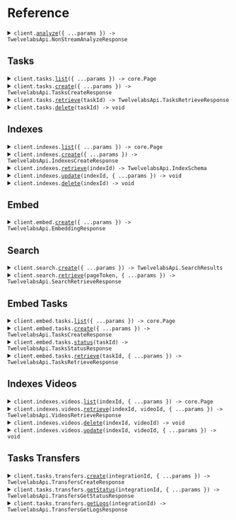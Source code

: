 # Reference

<details><summary><code>client.<a href="/src/Client.ts">analyze</a>({ ...params }) -> TwelvelabsApi.NonStreamAnalyzeResponse</code></summary>
<dl>
<dd>

#### 📝 Description

<dl>
<dd>

<dl>
<dd>

This endpoint analyzes your videos and creates fully customizable text based on your prompts, including but not limited to tables of content, action items, memos, and detailed analyses.

<Note title="Notes">
- This endpoint is rate-limited. For details, see the [Rate limits](/v1.3/docs/get-started/rate-limits) page.
- This endpoint supports streaming responses. For details on integrating this feature into your application, refer to the [Open-ended analysis](/v1.3/docs/guides/analyze-videos/open-ended-analysis#streaming-responses) guide.
</Note>
</dd>
</dl>
</dd>
</dl>

#### 🔌 Usage

<dl>
<dd>

<dl>
<dd>

```typescript
await client.analyze({
    videoId: "6298d673f1090f1100476d4c",
    prompt: "I want to generate a description for my video with the following format - Title of the video, followed by a summary in 2-3 sentences, highlighting the main topic, key events, and concluding remarks.",
    temperature: 0.2,
});
```

</dd>
</dl>
</dd>
</dl>

#### ⚙️ Parameters

<dl>
<dd>

<dl>
<dd>

**request:** `TwelvelabsApi.AnalyzeRequest`

</dd>
</dl>

<dl>
<dd>

**requestOptions:** `TwelvelabsApiClient.RequestOptions`

</dd>
</dl>
</dd>
</dl>

</dd>
</dl>
</details>

##

## Tasks

<details><summary><code>client.tasks.<a href="/src/api/resources/tasks/client/Client.ts">list</a>({ ...params }) -> core.Page<TwelvelabsApi.VideoIndexingTask></code></summary>
<dl>
<dd>

#### 📝 Description

<dl>
<dd>

<dl>
<dd>

This method returns a list of the video indexing tasks in your account. The API returns your video indexing tasks sorted by creation date, with the newest at the top of the list.

</dd>
</dl>
</dd>
</dl>

#### 🔌 Usage

<dl>
<dd>

<dl>
<dd>

```typescript
const response = await client.tasks.list({
    page: 1,
    pageLimit: 10,
    sortBy: "created_at",
    sortOption: "desc",
    indexId: "630aff993fcee0532cb809d0",
    filename: "01.mp4",
    duration: 531.998133,
    width: 640,
    height: 360,
    createdAt: "2024-03-01T00:00:00Z",
    updatedAt: "2024-03-01T00:00:00Z",
});
for await (const item of response) {
    console.log(item);
}

// Or you can manually iterate page-by-page
const page = await client.tasks.list({
    page: 1,
    pageLimit: 10,
    sortBy: "created_at",
    sortOption: "desc",
    indexId: "630aff993fcee0532cb809d0",
    filename: "01.mp4",
    duration: 531.998133,
    width: 640,
    height: 360,
    createdAt: "2024-03-01T00:00:00Z",
    updatedAt: "2024-03-01T00:00:00Z",
});
while (page.hasNextPage()) {
    page = page.getNextPage();
}
```

</dd>
</dl>
</dd>
</dl>

#### ⚙️ Parameters

<dl>
<dd>

<dl>
<dd>

**request:** `TwelvelabsApi.TasksListRequest`

</dd>
</dl>

<dl>
<dd>

**requestOptions:** `Tasks.RequestOptions`

</dd>
</dl>
</dd>
</dl>

</dd>
</dl>
</details>

<details><summary><code>client.tasks.<a href="/src/api/resources/tasks/client/Client.ts">create</a>({ ...params }) -> TwelvelabsApi.TasksCreateResponse</code></summary>
<dl>
<dd>

#### 📝 Description

<dl>
<dd>

<dl>
<dd>

This method creates a video indexing task that uploads and indexes a video.

Upload options:

- **Local file**: Use the `video_file` parameter.
- **Publicly accessible URL**: Use the `video_url` parameter.

<Accordion title="Video requirements">
  The videos you wish to upload must meet the following requirements:
  - **Video resolution**: Must be at least 360x360 and must not exceed 3840x2160.
  - **Aspect ratio**: Must be one of 1:1, 4:3, 4:5, 5:4, 16:9, 9:16, or 17:9.
  - **Video and audio formats**: Your video files must be encoded in the video and audio formats listed on the [FFmpeg Formats Documentation](https://ffmpeg.org/ffmpeg-formats.html) page. For videos in other formats, contact us at support@twelvelabs.io.
  - **Duration**: For Marengo, it must be between 4 seconds and 2 hours (7,200s). For Pegasus, it must be between 4 seconds and 60 minutes (3600s). In a future release, the maximum duration for Pegasus will be 2 hours (7,200 seconds).
  - **File size**: Must not exceed 2 GB.
    If you require different options, contact us at support@twelvelabs.io.

If both Marengo and Pegasus are enabled for your index, the most restrictive prerequisites will apply.
</Accordion>

<Note title="Notes">
- The platform supports video URLs that can play without additional user interaction or custom video players. Ensure your URL points to the raw video file, not a web page containing the video. Links to third-party hosting sites, cloud storage services, or videos requiring extra steps to play are not supported.
- This endpoint is rate-limited. For details, see the [Rate limits](/v1.3/docs/get-started/rate-limits) page.
</Note>
</dd>
</dl>
</dd>
</dl>

#### 🔌 Usage

<dl>
<dd>

<dl>
<dd>

```typescript
await client.tasks.create({
    indexId: "index_id",
});
```

</dd>
</dl>
</dd>
</dl>

#### ⚙️ Parameters

<dl>
<dd>

<dl>
<dd>

**request:** `TwelvelabsApi.TasksCreateRequest`

</dd>
</dl>

<dl>
<dd>

**requestOptions:** `Tasks.RequestOptions`

</dd>
</dl>
</dd>
</dl>

</dd>
</dl>
</details>

<details><summary><code>client.tasks.<a href="/src/api/resources/tasks/client/Client.ts">retrieve</a>(taskId) -> TwelvelabsApi.TasksRetrieveResponse</code></summary>
<dl>
<dd>

#### 📝 Description

<dl>
<dd>

<dl>
<dd>

This method retrieves a video indexing task.

</dd>
</dl>
</dd>
</dl>

#### 🔌 Usage

<dl>
<dd>

<dl>
<dd>

```typescript
await client.tasks.retrieve("6298d673f1090f1100476d4c");
```

</dd>
</dl>
</dd>
</dl>

#### ⚙️ Parameters

<dl>
<dd>

<dl>
<dd>

**taskId:** `string` — The unique identifier of the video indexing task to retrieve.

</dd>
</dl>

<dl>
<dd>

**requestOptions:** `Tasks.RequestOptions`

</dd>
</dl>
</dd>
</dl>

</dd>
</dl>
</details>

<details><summary><code>client.tasks.<a href="/src/api/resources/tasks/client/Client.ts">delete</a>(taskId) -> void</code></summary>
<dl>
<dd>

#### 📝 Description

<dl>
<dd>

<dl>
<dd>

This action cannot be undone.
Note the following about deleting a video indexing task:

- You can only delete video indexing tasks for which the status is `ready` or `failed`.
- If the status of your video indexing task is `ready`, you must first delete the video vector associated with your video indexing task by calling the [`DELETE`](/v1.3/api-reference/videos/delete) method of the `/indexes/videos` endpoint.
  </dd>
  </dl>
  </dd>
  </dl>

#### 🔌 Usage

<dl>
<dd>

<dl>
<dd>

```typescript
await client.tasks.delete("6298d673f1090f1100476d4c");
```

</dd>
</dl>
</dd>
</dl>

#### ⚙️ Parameters

<dl>
<dd>

<dl>
<dd>

**taskId:** `string` — The unique identifier of the video indexing task you want to delete.

</dd>
</dl>

<dl>
<dd>

**requestOptions:** `Tasks.RequestOptions`

</dd>
</dl>
</dd>
</dl>

</dd>
</dl>
</details>

## Indexes

<details><summary><code>client.indexes.<a href="/src/api/resources/indexes/client/Client.ts">list</a>({ ...params }) -> core.Page<TwelvelabsApi.IndexSchema></code></summary>
<dl>
<dd>

#### 📝 Description

<dl>
<dd>

<dl>
<dd>

This method returns a list of the indexes in your account. The API returns indexes sorted by creation date, with the oldest indexes at the top of the list.

</dd>
</dl>
</dd>
</dl>

#### 🔌 Usage

<dl>
<dd>

<dl>
<dd>

```typescript
const response = await client.indexes.list({
    page: 1,
    pageLimit: 10,
    sortBy: "created_at",
    sortOption: "desc",
    indexName: "myIndex",
    modelOptions: "visual,audio",
    modelFamily: "marengo",
    createdAt: "2024-08-16T16:53:59Z",
    updatedAt: "2024-08-16T16:55:59Z",
});
for await (const item of response) {
    console.log(item);
}

// Or you can manually iterate page-by-page
const page = await client.indexes.list({
    page: 1,
    pageLimit: 10,
    sortBy: "created_at",
    sortOption: "desc",
    indexName: "myIndex",
    modelOptions: "visual,audio",
    modelFamily: "marengo",
    createdAt: "2024-08-16T16:53:59Z",
    updatedAt: "2024-08-16T16:55:59Z",
});
while (page.hasNextPage()) {
    page = page.getNextPage();
}
```

</dd>
</dl>
</dd>
</dl>

#### ⚙️ Parameters

<dl>
<dd>

<dl>
<dd>

**request:** `TwelvelabsApi.IndexesListRequest`

</dd>
</dl>

<dl>
<dd>

**requestOptions:** `Indexes.RequestOptions`

</dd>
</dl>
</dd>
</dl>

</dd>
</dl>
</details>

<details><summary><code>client.indexes.<a href="/src/api/resources/indexes/client/Client.ts">create</a>({ ...params }) -> TwelvelabsApi.IndexesCreateResponse</code></summary>
<dl>
<dd>

#### 📝 Description

<dl>
<dd>

<dl>
<dd>

This method creates an index.

</dd>
</dl>
</dd>
</dl>

#### 🔌 Usage

<dl>
<dd>

<dl>
<dd>

```typescript
await client.indexes.create({
    indexName: "myIndex",
    models: [
        {
            modelName: "marengo2.7",
            modelOptions: ["visual", "audio"],
        },
        {
            modelName: "pegasus1.2",
            modelOptions: ["visual", "audio"],
        },
    ],
    addons: ["thumbnail"],
});
```

</dd>
</dl>
</dd>
</dl>

#### ⚙️ Parameters

<dl>
<dd>

<dl>
<dd>

**request:** `TwelvelabsApi.IndexesCreateRequest`

</dd>
</dl>

<dl>
<dd>

**requestOptions:** `Indexes.RequestOptions`

</dd>
</dl>
</dd>
</dl>

</dd>
</dl>
</details>

<details><summary><code>client.indexes.<a href="/src/api/resources/indexes/client/Client.ts">retrieve</a>(indexId) -> TwelvelabsApi.IndexSchema</code></summary>
<dl>
<dd>

#### 📝 Description

<dl>
<dd>

<dl>
<dd>

This method retrieves details about the specified index.

</dd>
</dl>
</dd>
</dl>

#### 🔌 Usage

<dl>
<dd>

<dl>
<dd>

```typescript
await client.indexes.retrieve("6298d673f1090f1100476d4c");
```

</dd>
</dl>
</dd>
</dl>

#### ⚙️ Parameters

<dl>
<dd>

<dl>
<dd>

**indexId:** `string` — Unique identifier of the index to retrieve.

</dd>
</dl>

<dl>
<dd>

**requestOptions:** `Indexes.RequestOptions`

</dd>
</dl>
</dd>
</dl>

</dd>
</dl>
</details>

<details><summary><code>client.indexes.<a href="/src/api/resources/indexes/client/Client.ts">update</a>(indexId, { ...params }) -> void</code></summary>
<dl>
<dd>

#### 📝 Description

<dl>
<dd>

<dl>
<dd>

This method updates the name of the specified index.

</dd>
</dl>
</dd>
</dl>

#### 🔌 Usage

<dl>
<dd>

<dl>
<dd>

```typescript
await client.indexes.update("6298d673f1090f1100476d4c", {
    indexName: "myIndex",
});
```

</dd>
</dl>
</dd>
</dl>

#### ⚙️ Parameters

<dl>
<dd>

<dl>
<dd>

**indexId:** `string` — Unique identifier of the index to update.

</dd>
</dl>

<dl>
<dd>

**request:** `TwelvelabsApi.IndexesUpdateRequest`

</dd>
</dl>

<dl>
<dd>

**requestOptions:** `Indexes.RequestOptions`

</dd>
</dl>
</dd>
</dl>

</dd>
</dl>
</details>

<details><summary><code>client.indexes.<a href="/src/api/resources/indexes/client/Client.ts">delete</a>(indexId) -> void</code></summary>
<dl>
<dd>

#### 📝 Description

<dl>
<dd>

<dl>
<dd>

This method deletes the specified index and all the videos within it. This action cannot be undone.

</dd>
</dl>
</dd>
</dl>

#### 🔌 Usage

<dl>
<dd>

<dl>
<dd>

```typescript
await client.indexes.delete("6298d673f1090f1100476d4c");
```

</dd>
</dl>
</dd>
</dl>

#### ⚙️ Parameters

<dl>
<dd>

<dl>
<dd>

**indexId:** `string` — Unique identifier of the index to delete.

</dd>
</dl>

<dl>
<dd>

**requestOptions:** `Indexes.RequestOptions`

</dd>
</dl>
</dd>
</dl>

</dd>
</dl>
</details>

## Embed

<details><summary><code>client.embed.<a href="/src/api/resources/embed/client/Client.ts">create</a>({ ...params }) -> TwelvelabsApi.EmbeddingResponse</code></summary>
<dl>
<dd>

#### 📝 Description

<dl>
<dd>

<dl>
<dd>

This method creates embeddings for text, image, and audio content.

Before you create an embedding, ensure that your image or audio files meet the following prerequisites:

- [Image embeddings](/v1.3/docs/guides/create-embeddings/image#prerequisites)
- [Audio embeddings](/v1.3/docs/guides/create-embeddings/audio#prerequisites)

Parameters for embeddings:

- **Common parameters**:
    - `model_name`: The video understanding model you want to use. Example: "Marengo-retrieval-2.7".
- **Text embeddings**:
    - `text`: Text for which to create an embedding.
- **Image embeddings**:
  Provide one of the following:
    - `image_url`: Publicly accessible URL of your image file.
    - `image_file`: Local image file.
- **Audio embeddings**:
  Provide one of the following:
    - `audio_url`: Publicly accessible URL of your audio file.
    - `audio_file`: Local audio file.

<Note title="Notes">
- The Marengo video understanding model generates embeddings for all modalities in the same latent space. This shared space enables any-to-any searches across different types of content.
- You can create multiple types of embeddings in a single API call.
- Audio embeddings combine generic sound and human speech in a single embedding. For videos with transcriptions, you can retrieve transcriptions and then [create text embeddings](/v1.3/api-reference/text-image-audio-embeddings/create-text-image-audio-embeddings) from these transcriptions.
</Note>
</dd>
</dl>
</dd>
</dl>

#### 🔌 Usage

<dl>
<dd>

<dl>
<dd>

```typescript
await client.embed.create({
    modelName: "model_name",
});
```

</dd>
</dl>
</dd>
</dl>

#### ⚙️ Parameters

<dl>
<dd>

<dl>
<dd>

**request:** `TwelvelabsApi.EmbedCreateRequest`

</dd>
</dl>

<dl>
<dd>

**requestOptions:** `Embed.RequestOptions`

</dd>
</dl>
</dd>
</dl>

</dd>
</dl>
</details>

## Search

<details><summary><code>client.search.<a href="/src/api/resources/search/client/Client.ts">create</a>({ ...params }) -> TwelvelabsApi.SearchResults</code></summary>
<dl>
<dd>

#### 📝 Description

<dl>
<dd>

<dl>
<dd>

Use this endpoint to search for relevant matches in an index using text or various media queries.

**Text queries**:

- Use the `query_text` parameter to specify your query.

**Media queries**:

- Set the `query_media_type` parameter to the corresponding media type (example: `image`).
- Specify either one of the following parameters:
    - `query_media_url`: Publicly accessible URL of your media file.
    - `query_media_file`: Local media file.
      If both `query_media_url` and `query_media_file` are specified in the same request, `query_media_url` takes precedence.
      <Accordion title="Image requirements">
      Your images must meet the following requirements:
    - **Format**: JPEG and PNG.
    - **Dimension**: Must be at least 64 x 64 pixels.
    - **Size**: Must not exceed 5MB.
      </Accordion>

<Note title="Note">
This endpoint is rate-limited. For details, see the [Rate limits](/v1.3/docs/get-started/rate-limits) page.
</Note>
</dd>
</dl>
</dd>
</dl>

#### 🔌 Usage

<dl>
<dd>

<dl>
<dd>

```typescript
await client.search.create({
    indexId: "index_id",
    searchOptions: ["visual"],
});
```

</dd>
</dl>
</dd>
</dl>

#### ⚙️ Parameters

<dl>
<dd>

<dl>
<dd>

**request:** `TwelvelabsApi.SearchCreateRequest`

</dd>
</dl>

<dl>
<dd>

**requestOptions:** `Search.RequestOptions`

</dd>
</dl>
</dd>
</dl>

</dd>
</dl>
</details>

<details><summary><code>client.search.<a href="/src/api/resources/search/client/Client.ts">retrieve</a>(pageToken, { ...params }) -> TwelvelabsApi.SearchRetrieveResponse</code></summary>
<dl>
<dd>

#### 📝 Description

<dl>
<dd>

<dl>
<dd>

Use this endpoint to retrieve a specific page of search results.

<Note title="Note">
When you use pagination, you will not be charged for retrieving subsequent pages of results.
</Note>
</dd>
</dl>
</dd>
</dl>

#### 🔌 Usage

<dl>
<dd>

<dl>
<dd>

```typescript
await client.search.retrieve("1234567890", {
    includeUserMetadata: true,
});
```

</dd>
</dl>
</dd>
</dl>

#### ⚙️ Parameters

<dl>
<dd>

<dl>
<dd>

**pageToken:** `string` — A token that identifies the page to retrieve.

</dd>
</dl>

<dl>
<dd>

**request:** `TwelvelabsApi.SearchRetrieveRequest`

</dd>
</dl>

<dl>
<dd>

**requestOptions:** `Search.RequestOptions`

</dd>
</dl>
</dd>
</dl>

</dd>
</dl>
</details>

## Embed Tasks

<details><summary><code>client.embed.tasks.<a href="/src/api/resources/embed/resources/tasks/client/Client.ts">list</a>({ ...params }) -> core.Page<TwelvelabsApi.VideoEmbeddingTask></code></summary>
<dl>
<dd>

#### 📝 Description

<dl>
<dd>

<dl>
<dd>

This method returns a list of the video embedding tasks in your account. The platform returns your video embedding tasks sorted by creation date, with the newest at the top of the list.

<Note title="Notes">
- Video embeddings are stored for seven days
- When you invoke this method without specifying the `started_at` and `ended_at` parameters, the platform returns all the video embedding tasks created within the last seven days.
</Note>
</dd>
</dl>
</dd>
</dl>

#### 🔌 Usage

<dl>
<dd>

<dl>
<dd>

```typescript
const response = await client.embed.tasks.list({
    startedAt: "2024-03-01T00:00:00Z",
    endedAt: "2024-03-01T00:00:00Z",
    status: "processing",
    page: 1,
    pageLimit: 10,
});
for await (const item of response) {
    console.log(item);
}

// Or you can manually iterate page-by-page
const page = await client.embed.tasks.list({
    startedAt: "2024-03-01T00:00:00Z",
    endedAt: "2024-03-01T00:00:00Z",
    status: "processing",
    page: 1,
    pageLimit: 10,
});
while (page.hasNextPage()) {
    page = page.getNextPage();
}
```

</dd>
</dl>
</dd>
</dl>

#### ⚙️ Parameters

<dl>
<dd>

<dl>
<dd>

**request:** `TwelvelabsApi.embed.TasksListRequest`

</dd>
</dl>

<dl>
<dd>

**requestOptions:** `Tasks.RequestOptions`

</dd>
</dl>
</dd>
</dl>

</dd>
</dl>
</details>

<details><summary><code>client.embed.tasks.<a href="/src/api/resources/embed/resources/tasks/client/Client.ts">create</a>({ ...params }) -> TwelvelabsApi.TasksCreateResponse</code></summary>
<dl>
<dd>

#### 📝 Description

<dl>
<dd>

<dl>
<dd>

This method creates a new video embedding task that uploads a video to the platform and creates one or multiple video embeddings.

Upload options:

- **Local file**: Use the `video_file` parameter
- **Publicly accessible URL**: Use the `video_url` parameter.

Specify at least one option. If both are provided, `video_url` takes precedence.

<Accordion title="Video requirements">
  The videos you wish to upload must meet the following requirements:
  - **Video resolution**: Must be at least 360x360 and must not exceed 3840x2160.
  - **Aspect ratio**: Must be one of 1:1, 4:3, 4:5, 5:4, 16:9, 9:16, or 17:9.
  - **Video and audio formats**: Your video files must be encoded in the video and audio formats listed on the [FFmpeg Formats Documentation](https://ffmpeg.org/ffmpeg-formats.html) page. For videos in other formats, contact us at support@twelvelabs.io.
  - **Duration**: Must be between 4 seconds and 2 hours (7,200s).
  - **File size**: Must not exceed 2 GB.
    If you require different options, contact us at support@twelvelabs.io.
</Accordion>

<Note title="Notes">
- The Marengo video understanding model generates embeddings for all modalities in the same latent space. This shared space enables any-to-any searches across different types of content.
- Video embeddings are stored for seven days.
- The platform supports uploading video files that can play without additional user interaction or custom video players. Ensure your URL points to the raw video file, not a web page containing the video. Links to third-party hosting sites, cloud storage services, or videos requiring extra steps to play are not supported.
</Note>
</dd>
</dl>
</dd>
</dl>

#### 🔌 Usage

<dl>
<dd>

<dl>
<dd>

```typescript
await client.embed.tasks.create({
    modelName: "model_name",
});
```

</dd>
</dl>
</dd>
</dl>

#### ⚙️ Parameters

<dl>
<dd>

<dl>
<dd>

**request:** `TwelvelabsApi.embed.TasksCreateRequest`

</dd>
</dl>

<dl>
<dd>

**requestOptions:** `Tasks.RequestOptions`

</dd>
</dl>
</dd>
</dl>

</dd>
</dl>
</details>

<details><summary><code>client.embed.tasks.<a href="/src/api/resources/embed/resources/tasks/client/Client.ts">status</a>(taskId) -> TwelvelabsApi.TasksStatusResponse</code></summary>
<dl>
<dd>

#### 📝 Description

<dl>
<dd>

<dl>
<dd>

This method retrieves the status of a video embedding task. Check the task status of a video embedding task to determine when you can retrieve the embedding.

A task can have one of the following statuses:

- `processing`: The platform is creating the embeddings.
- `ready`: Processing is complete. Retrieve the embeddings by invoking the [`GET`](/v1.3/api-reference/video-embeddings/retrieve-video-embeddings) method of the `/embed/tasks/{task_id} endpoint`.
- `failed`: The task could not be completed, and the embeddings haven't been created.
  </dd>
  </dl>
  </dd>
  </dl>

#### 🔌 Usage

<dl>
<dd>

<dl>
<dd>

```typescript
await client.embed.tasks.status("663da73b31cdd0c1f638a8e6");
```

</dd>
</dl>
</dd>
</dl>

#### ⚙️ Parameters

<dl>
<dd>

<dl>
<dd>

**taskId:** `string` — The unique identifier of your video embedding task.

</dd>
</dl>

<dl>
<dd>

**requestOptions:** `Tasks.RequestOptions`

</dd>
</dl>
</dd>
</dl>

</dd>
</dl>
</details>

<details><summary><code>client.embed.tasks.<a href="/src/api/resources/embed/resources/tasks/client/Client.ts">retrieve</a>(taskId, { ...params }) -> TwelvelabsApi.TasksRetrieveResponse</code></summary>
<dl>
<dd>

#### 📝 Description

<dl>
<dd>

<dl>
<dd>

This method retrieves embeddings for a specific video embedding task. Ensure the task status is `ready` before invoking this method. Refer to the [Retrieve the status of a video embedding tasks](/v1.3/api-reference/video-embeddings/retrieve-video-embedding-task-status) page for instructions on checking the task status.

</dd>
</dl>
</dd>
</dl>

#### 🔌 Usage

<dl>
<dd>

<dl>
<dd>

```typescript
await client.embed.tasks.retrieve("663da73b31cdd0c1f638a8e6");
```

</dd>
</dl>
</dd>
</dl>

#### ⚙️ Parameters

<dl>
<dd>

<dl>
<dd>

**taskId:** `string` — The unique identifier of your video embedding task.

</dd>
</dl>

<dl>
<dd>

**request:** `TwelvelabsApi.embed.TasksRetrieveRequest`

</dd>
</dl>

<dl>
<dd>

**requestOptions:** `Tasks.RequestOptions`

</dd>
</dl>
</dd>
</dl>

</dd>
</dl>
</details>

## Indexes Videos

<details><summary><code>client.indexes.videos.<a href="/src/api/resources/indexes/resources/videos/client/Client.ts">list</a>(indexId, { ...params }) -> core.Page<TwelvelabsApi.VideoVector></code></summary>
<dl>
<dd>

#### 📝 Description

<dl>
<dd>

<dl>
<dd>

This method returns a list of the videos in the specified index. By default, the API returns your videos sorted by creation date, with the newest at the top of the list.

</dd>
</dl>
</dd>
</dl>

#### 🔌 Usage

<dl>
<dd>

<dl>
<dd>

```typescript
const response = await client.indexes.videos.list("6298d673f1090f1100476d4c", {
    page: 1,
    pageLimit: 10,
    sortBy: "created_at",
    sortOption: "desc",
    filename: "01.mp4",
    createdAt: "2024-08-16T16:53:59Z",
    updatedAt: "2024-08-16T16:53:59Z",
});
for await (const item of response) {
    console.log(item);
}

// Or you can manually iterate page-by-page
const page = await client.indexes.videos.list("6298d673f1090f1100476d4c", {
    page: 1,
    pageLimit: 10,
    sortBy: "created_at",
    sortOption: "desc",
    filename: "01.mp4",
    createdAt: "2024-08-16T16:53:59Z",
    updatedAt: "2024-08-16T16:53:59Z",
});
while (page.hasNextPage()) {
    page = page.getNextPage();
}
```

</dd>
</dl>
</dd>
</dl>

#### ⚙️ Parameters

<dl>
<dd>

<dl>
<dd>

**indexId:** `string` — The unique identifier of the index for which the API will retrieve the videos.

</dd>
</dl>

<dl>
<dd>

**request:** `TwelvelabsApi.indexes.VideosListRequest`

</dd>
</dl>

<dl>
<dd>

**requestOptions:** `Videos.RequestOptions`

</dd>
</dl>
</dd>
</dl>

</dd>
</dl>
</details>

<details><summary><code>client.indexes.videos.<a href="/src/api/resources/indexes/resources/videos/client/Client.ts">retrieve</a>(indexId, videoId, { ...params }) -> TwelvelabsApi.VideosRetrieveResponse</code></summary>
<dl>
<dd>

#### 📝 Description

<dl>
<dd>

<dl>
<dd>

This method retrieves information about the specified video.

</dd>
</dl>
</dd>
</dl>

#### 🔌 Usage

<dl>
<dd>

<dl>
<dd>

```typescript
await client.indexes.videos.retrieve("6298d673f1090f1100476d4c", "6298d673f1090f1100476d4c");
```

</dd>
</dl>
</dd>
</dl>

#### ⚙️ Parameters

<dl>
<dd>

<dl>
<dd>

**indexId:** `string` — The unique identifier of the index to which the video has been uploaded.

</dd>
</dl>

<dl>
<dd>

**videoId:** `string` — The unique identifier of the video to retrieve.

</dd>
</dl>

<dl>
<dd>

**request:** `TwelvelabsApi.indexes.VideosRetrieveRequest`

</dd>
</dl>

<dl>
<dd>

**requestOptions:** `Videos.RequestOptions`

</dd>
</dl>
</dd>
</dl>

</dd>
</dl>
</details>

<details><summary><code>client.indexes.videos.<a href="/src/api/resources/indexes/resources/videos/client/Client.ts">delete</a>(indexId, videoId) -> void</code></summary>
<dl>
<dd>

#### 📝 Description

<dl>
<dd>

<dl>
<dd>

This method deletes all the information about the specified video. This action cannot be undone.

</dd>
</dl>
</dd>
</dl>

#### 🔌 Usage

<dl>
<dd>

<dl>
<dd>

```typescript
await client.indexes.videos.delete("6298d673f1090f1100476d4c", "6298d673f1090f1100476d4c");
```

</dd>
</dl>
</dd>
</dl>

#### ⚙️ Parameters

<dl>
<dd>

<dl>
<dd>

**indexId:** `string` — The unique identifier of the index to which the video has been uploaded.

</dd>
</dl>

<dl>
<dd>

**videoId:** `string` — The unique identifier of the video to delete.

</dd>
</dl>

<dl>
<dd>

**requestOptions:** `Videos.RequestOptions`

</dd>
</dl>
</dd>
</dl>

</dd>
</dl>
</details>

<details><summary><code>client.indexes.videos.<a href="/src/api/resources/indexes/resources/videos/client/Client.ts">update</a>(indexId, videoId, { ...params }) -> void</code></summary>
<dl>
<dd>

#### 📝 Description

<dl>
<dd>

<dl>
<dd>

Use this method to update one or more fields of the metadata of a video. Also, you can delete a field by setting it to `null`.

</dd>
</dl>
</dd>
</dl>

#### 🔌 Usage

<dl>
<dd>

<dl>
<dd>

```typescript
await client.indexes.videos.update("6298d673f1090f1100476d4c", "6298d673f1090f1100476d4c", {
    userMetadata: {
        category: "recentlyAdded",
        batchNumber: 5,
        rating: 9.3,
        needsReview: true,
    },
});
```

</dd>
</dl>
</dd>
</dl>

#### ⚙️ Parameters

<dl>
<dd>

<dl>
<dd>

**indexId:** `string` — The unique identifier of the index to which the video has been uploaded.

</dd>
</dl>

<dl>
<dd>

**videoId:** `string` — The unique identifier of the video to update.

</dd>
</dl>

<dl>
<dd>

**request:** `TwelvelabsApi.indexes.VideosUpdateRequest`

</dd>
</dl>

<dl>
<dd>

**requestOptions:** `Videos.RequestOptions`

</dd>
</dl>
</dd>
</dl>

</dd>
</dl>
</details>

## Tasks Transfers

<details><summary><code>client.tasks.transfers.<a href="/src/api/resources/tasks/resources/transfers/client/Client.ts">create</a>(integrationId, { ...params }) -> TwelvelabsApi.TransfersCreateResponse</code></summary>
<dl>
<dd>

#### 📝 Description

<dl>
<dd>

<dl>
<dd>

An import represents the process of uploading and indexing all videos from the specified integration.

This method initiates an asynchronous import and returns two lists:

- Videos that will be imported.
- Videos that will not be imported, typically because they do not meet the prerequisites of all enabled video understanding models for your index. Note that the most restrictive prerequisites among the enabled models will apply.

The actual uploading and indexing of videos occur asynchronously after you invoke this method. To monitor the status of each upload after invoking this method, use the [Retrieve import status](/v1.3/api-reference/tasks/cloud-to-cloud-integrations/get-status) method.

<Accordion title="Video requirements">
  The videos you wish to upload must meet the following requirements:
  - **Video resolution**: Must be at least 360x360 and must not exceed 3840x2160.
  - **Aspect ratio**: Must be one of 1:1, 4:3, 4:5, 5:4, 16:9, 9:16, or 17:9.
  - **Video and audio formats**: Your video files must be encoded in the video and audio formats listed on the [FFmpeg Formats Documentation](https://ffmpeg.org/ffmpeg-formats.html) page. For videos in other formats, contact us at support@twelvelabs.io.
  - **Duration**: For Marengo, it must be between 4 seconds and 2 hours (7,200s). For Pegasus, it must be between 4 seconds and 60 minutes (3600s). In a future release, the maximum duration for Pegasus will be 2 hours (7,200 seconds).
  - **File size**: Must not exceed 2 GB.
    If you require different options, contact us at support@twelvelabs.io.

If both Marengo and Pegasus are enabled for your index, the most restrictive prerequisites will apply.
</Accordion>

<Note title="Notes">
- Before importing videos, you must set up an integration. For details, see the [Set up an integration](/v1.3/docs/advanced/cloud-to-cloud-integrations#set-up-an-integration) section.
- By default, the platform checks for duplicate files using hashes within the target index and will not upload the same video to the same index twice. However, the same video can exist in multiple indexes. To bypass duplicate checking entirely and import duplicate videos into the same index, set the value of the `incremental_import` parameter to `false`.
- Only one import job can run at a time. To start a new import, wait for the current job to complete. Use the [`GET`](/v1.3/api-reference/tasks/cloud-to-cloud-integrations/get-status) method of the `/tasks/transfers/import/{integration-id}/logs` endpoint to retrieve a list of your import jobs, including their creation time, completion time, and processing status for each video file.
</Note>
</dd>
</dl>
</dd>
</dl>

#### 🔌 Usage

<dl>
<dd>

<dl>
<dd>

```typescript
await client.tasks.transfers.create("6298d673f1090f1100476d4c", {
    indexId: "6298d673f1090f1100476d4c",
    incrementalImport: true,
    retryFailed: false,
    userMetadata: {
        category: "recentlyAdded",
        batchNumber: 5,
    },
});
```

</dd>
</dl>
</dd>
</dl>

#### ⚙️ Parameters

<dl>
<dd>

<dl>
<dd>

**integrationId:** `string` — The unique identifier of the integration for which you want to import videos. You can retrieve it from the [Integrations](https://playground.twelvelabs.io/dashboard/integrations) page.

</dd>
</dl>

<dl>
<dd>

**request:** `TwelvelabsApi.tasks.TransfersCreateRequest`

</dd>
</dl>

<dl>
<dd>

**requestOptions:** `Transfers.RequestOptions`

</dd>
</dl>
</dd>
</dl>

</dd>
</dl>
</details>

<details><summary><code>client.tasks.transfers.<a href="/src/api/resources/tasks/resources/transfers/client/Client.ts">getStatus</a>(integrationId, { ...params }) -> TwelvelabsApi.TransfersGetStatusResponse</code></summary>
<dl>
<dd>

#### 📝 Description

<dl>
<dd>

<dl>
<dd>

This method retrieves the current status for each video from a specified integration and index. It returns an object containing lists of videos grouped by status. See the [Task object](/v1.3/api-reference/tasks/the-task-object) page for details on each status.

</dd>
</dl>
</dd>
</dl>

#### 🔌 Usage

<dl>
<dd>

<dl>
<dd>

```typescript
await client.tasks.transfers.getStatus("6298d673f1090f1100476d4c", {
    indexId: "6298d673f1090f1100476d4c",
});
```

</dd>
</dl>
</dd>
</dl>

#### ⚙️ Parameters

<dl>
<dd>

<dl>
<dd>

**integrationId:** `string` — The unique identifier of the integration for which you want to retrieve the status of your imported videos. You can retrieve it from the [Integrations](https://playground.twelvelabs.io/dashboard/integrations) page.

</dd>
</dl>

<dl>
<dd>

**request:** `TwelvelabsApi.tasks.TransfersGetStatusRequest`

</dd>
</dl>

<dl>
<dd>

**requestOptions:** `Transfers.RequestOptions`

</dd>
</dl>
</dd>
</dl>

</dd>
</dl>
</details>

<details><summary><code>client.tasks.transfers.<a href="/src/api/resources/tasks/resources/transfers/client/Client.ts">getLogs</a>(integrationId) -> TwelvelabsApi.TransfersGetLogsResponse</code></summary>
<dl>
<dd>

#### 📝 Description

<dl>
<dd>

<dl>
<dd>

This endpoint returns a chronological list of import operations for the specified integration. The list is sorted by creation date, with the oldest imports first. Each item in the list contains:

- The number of videos in each status
- Detailed error information for failed uploads, including filenames and error messages.

Use this endpoint to track import progress and troubleshoot potential issues across multiple operations.

</dd>
</dl>
</dd>
</dl>

#### 🔌 Usage

<dl>
<dd>

<dl>
<dd>

```typescript
await client.tasks.transfers.getLogs("6298d673f1090f1100476d4c");
```

</dd>
</dl>
</dd>
</dl>

#### ⚙️ Parameters

<dl>
<dd>

<dl>
<dd>

**integrationId:** `string` — The unique identifier of the integration for which you want to retrieve the import logs. You can retrieve it from the [Integrations](https://playground.twelvelabs.io/dashboard/integrations) page.

</dd>
</dl>

<dl>
<dd>

**requestOptions:** `Transfers.RequestOptions`

</dd>
</dl>
</dd>
</dl>

</dd>
</dl>
</details>

